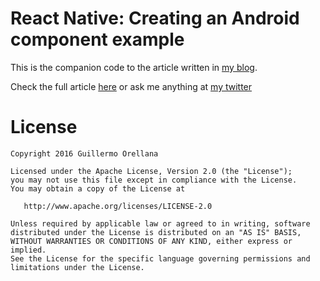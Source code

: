 React Native: Creating an Android component example
===================================================

This is the companion code to the article written in [my blog](https://guillermoorellana.es/).

Check the full article [here](https://guillermoorellana.es/react-native/2016/06/12/writing-android-component-for-react-native.html) or 
ask me anything at [my twitter](https://twitter.com/wiyarmir)

# License
```
Copyright 2016 Guillermo Orellana

Licensed under the Apache License, Version 2.0 (the "License");
you may not use this file except in compliance with the License.
You may obtain a copy of the License at

   http://www.apache.org/licenses/LICENSE-2.0

Unless required by applicable law or agreed to in writing, software
distributed under the License is distributed on an "AS IS" BASIS,
WITHOUT WARRANTIES OR CONDITIONS OF ANY KIND, either express or implied.
See the License for the specific language governing permissions and
limitations under the License.
```


